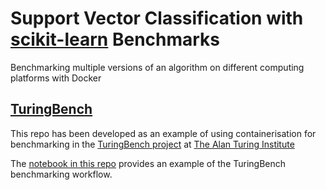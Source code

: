 Support Vector Classification with [scikit-learn](https://scikit-learn.org/stable/index.html) Benchmarks
====

Benchmarking multiple versions of an algorithm on different computing platforms with Docker

[TuringBench](https://alan-turing-institute.github.io/data-science-benchmarking/)
----

This repo has been developed as an example of using containerisation for benchmarking in the [TuringBench project](https://alan-turing-institute.github.io/data-science-benchmarking/) at [The Alan Turing Institute](https://www.turing.ac.uk/)

The [notebook in this repo](https://github.com/edwardchalstrey1/scikit-learn-classifier/blob/master/sklearn_classifier_benchmarks.ipynb) provides an example of the TuringBench benchmarking workflow.
